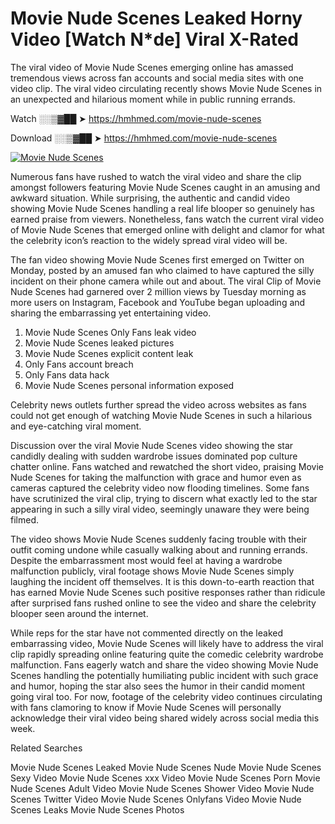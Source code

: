﻿# Movie Nude Scenes Leaked Horny Video [Watch N*de] Viral X-Rated

The viral video of ﻿Movie Nude Scenes emerging online has amassed tremendous views across fan accounts and social media sites with one video clip. The viral video circulating recently shows ﻿Movie Nude Scenes in an unexpected and hilarious moment while in public running errands. 

Watch ░░▒▓██ ➤ https://hmhmed.com/movie-nude-scenes

Download ░░▒▓██ ➤ https://hmhmed.com/movie-nude-scenes

[![Movie Nude Scenes](https://i.imgur.com/dJHk4Zq.gif)](https://hmhmed.com/movie-nude-scenes)

Numerous fans have rushed to watch the viral video and share the clip amongst followers featuring ﻿Movie Nude Scenes caught in an amusing and awkward situation. While surprising, the authentic and candid video showing ﻿Movie Nude Scenes handling a real life blooper so genuinely has earned praise from viewers. Nonetheless, fans watch the current viral video of ﻿Movie Nude Scenes that emerged online with delight and clamor for what the celebrity icon’s reaction to the widely spread viral video will be.

The fan video showing ﻿Movie Nude Scenes first emerged on Twitter on Monday, posted by an amused fan who claimed to have captured the silly incident on their phone camera while out and about. The viral Clip of ﻿Movie Nude Scenes had garnered over 2 million views by Tuesday morning as more users on Instagram, Facebook and YouTube began uploading and sharing the embarrassing yet entertaining video. 

1. ﻿Movie Nude Scenes Only Fans leak video
2. ﻿Movie Nude Scenes leaked pictures
3. ﻿Movie Nude Scenes explicit content leak
4. Only Fans account breach
5. Only Fans data hack
6. ﻿Movie Nude Scenes personal information exposed

Celebrity news outlets further spread the video across websites as fans could not get enough of watching ﻿Movie Nude Scenes in such a hilarious and eye-catching viral moment. 

Discussion over the viral ﻿Movie Nude Scenes video showing the star candidly dealing with sudden wardrobe issues dominated pop culture chatter online. Fans watched and rewatched the short video, praising ﻿Movie Nude Scenes for taking the malfunction with grace and humor even as cameras captured the celebrity video now flooding timelines. Some fans have scrutinized the viral clip, trying to discern what exactly led to the star appearing in such a silly viral video, seemingly unaware they were being filmed.

The video shows ﻿Movie Nude Scenes suddenly facing trouble with their outfit coming undone while casually walking about and running errands. Despite the embarrassment most would feel at having a wardrobe malfunction publicly, viral footage shows ﻿Movie Nude Scenes simply laughing the incident off themselves. It is this down-to-earth reaction that has earned ﻿Movie Nude Scenes such positive responses rather than ridicule after surprised fans rushed online to see the video and share the celebrity blooper seen around the internet.  

While reps for the star have not commented directly on the leaked embarrassing video, ﻿Movie Nude Scenes will likely have to address the viral clip rapidly spreading online featuring quite the comedic celebrity wardrobe malfunction. Fans eagerly watch and share the video showing ﻿Movie Nude Scenes handling the potentially humiliating public incident with such grace and humor, hoping the star also sees the humor in their candid moment going viral too. For now, footage of the celebrity video continues circulating with fans clamoring to know if ﻿Movie Nude Scenes will personally acknowledge their viral video being shared widely across social media this week.

Related Searches

﻿Movie Nude Scenes Leaked
﻿Movie Nude Scenes Nude
﻿Movie Nude Scenes Sexy Video
﻿Movie Nude Scenes xxx Video
﻿Movie Nude Scenes Porn
﻿Movie Nude Scenes Adult Video
﻿Movie Nude Scenes Shower Video
﻿Movie Nude Scenes Twitter Video
﻿Movie Nude Scenes Onlyfans Video
﻿Movie Nude Scenes Leaks
﻿Movie Nude Scenes Photos